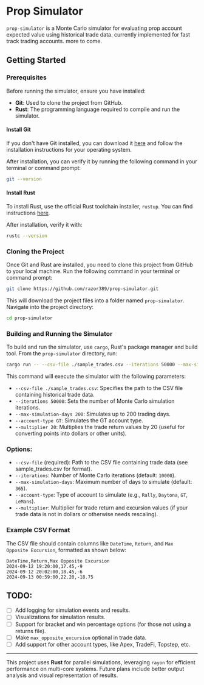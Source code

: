 # Prop Simulator

`prop-simulator` is a Monte Carlo simulator for evaluating prop account expected value using historical trade data. currently implemented for fast track trading accounts. more to come.

## Getting Started

### Prerequisites

Before running the simulator, ensure you have installed:
- **Git**: Used to clone the project from GitHub.
- **Rust**: The programming language required to compile and run the simulator.

#### Install Git

If you don't have Git installed, you can download it [here](https://git-scm.com/downloads) and follow the installation instructions for your operating system.

After installation, you can verify it by running the following command in your terminal or command prompt:

```bash
git --version
```

#### Install Rust

To install Rust, use the official Rust toolchain installer, `rustup`. You can find instructions [here](https://www.rust-lang.org/tools/install).

After installation, verify it with:

```bash
rustc --version
```

### Cloning the Project

Once Git and Rust are installed, you need to clone this project from GitHub to your local machine. Run the following command in your terminal or command prompt:

```bash
git clone https://github.com/razor389/prop-simulator.git
```

This will download the project files into a folder named `prop-simulator`. Navigate into the project directory:

```bash
cd prop-simulator
```

### Building and Running the Simulator

To build and run the simulator, use `cargo`, Rust's package manager and build tool. From the `prop-simulator` directory, run:

```bash
cargo run -- --csv-file ./sample_trades.csv --iterations 50000 --max-simulation-days 200 --account-type GT --multiplier 20
```

This command will execute the simulator with the following parameters:
- `--csv-file ./sample_trades.csv`: Specifies the path to the CSV file containing historical trade data.
- `--iterations 50000`: Sets the number of Monte Carlo simulation iterations.
- `--max-simulation-days 200`: Simulates up to 200 trading days.
- `--account-type GT`: Simulates the GT account type.
- `--multiplier 20`: Multiplies the trade return values by 20 (useful for converting points into dollars or other units).

### Options:

- `--csv-file` (required): Path to the CSV file containing trade data (see sample_trades.csv for format).
- `--iterations`: Number of Monte Carlo iterations (default: `10000`).
- `--max-simulation-days`: Maximum number of days to simulate (default: `365`).
- `--account-type`: Type of account to simulate (e.g., `Rally`, `Daytona`, `GT`, `LeMans`).
- `--multiplier`: Multiplier for trade return and excursion values (if your trade data is not in dollars or otherwise needs rescaling).

### Example CSV Format

The CSV file should contain columns like `DateTime`, `Return`, and `Max Opposite Excursion`, formatted as shown below:

```csv
DateTime,Return,Max Opposite Excursion
2024-09-12 19:20:00,17.45,-9
2024-09-12 20:02:00,18.45,-6
2024-09-13 00:59:00,22.20,-18.75
```

## TODO:

- [ ] Add logging for simulation events and results.
- [ ] Visualizations for simulation results.
- [ ] Support for bracket and win percentage options (for those not using a returns file).
- [ ] Make `max_opposite_excursion` optional in trade data.
- [ ] Add support for other account types, like Apex, TradeFi, Topstep, etc.

---

This project uses **Rust** for parallel simulations, leveraging `rayon` for efficient performance on multi-core systems. Future plans include better output analysis and visual representation of results.
